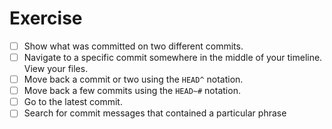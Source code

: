 # Exercise

- [ ] Show what was committed on two different commits.
- [ ] Navigate to a specific commit somewhere in the middle of your timeline. View your files.
- [ ] Move back a commit or two using the `HEAD^` notation.
- [ ] Move back a few commits using the `HEAD~#` notation.
- [ ] Go to the latest commit.
- [ ] Search for commit messages that contained a particular phrase
